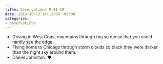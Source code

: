 ```yaml
---
title: Observations 9-11-19
date: 2019-10-13 14:12:00 -05:00
categories:
- observations
---
```


- Driving in West Coast mountains through fog so dense that you could hardly see the edge.
- Flying home to Chicago through storm clouds so black they were darker than the night sky around them.
- Daniel Johnston. ♥